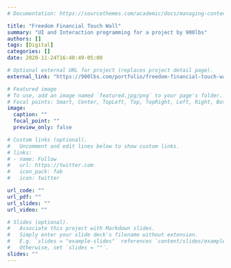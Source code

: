 ```yaml
---
# Documentation: https://sourcethemes.com/academic/docs/managing-content/

title: "Freedom Financial Touch Wall"
summary: "UI and Interaction programming for a project by 900lbs"
authors: []
tags: [Digital]
categories: []
date: 2020-11-24T16:40:49-05:00

# Optional external URL for project (replaces project detail page).
external_link: "https://900lbs.com/portfolio/freedom-financial-touch-wall/"

# Featured image
# To use, add an image named `featured.jpg/png` to your page's folder.
# Focal points: Smart, Center, TopLeft, Top, TopRight, Left, Right, BottomLeft, Bottom, BottomRight.
image:
  caption: ""
  focal_point: ""
  preview_only: false

# Custom links (optional).
#   Uncomment and edit lines below to show custom links.
# links:
# - name: Follow
#   url: https://twitter.com
#   icon_pack: fab
#   icon: twitter

url_code: ""
url_pdf: ""
url_slides: ""
url_video: ""

# Slides (optional).
#   Associate this project with Markdown slides.
#   Simply enter your slide deck's filename without extension.
#   E.g. `slides = "example-slides"` references `content/slides/example-slides.md`.
#   Otherwise, set `slides = ""`.
slides: ""
---
```

